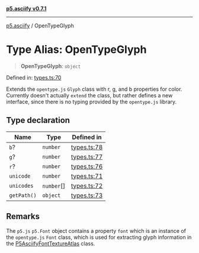 [**p5.asciify v0.7.1**](../README.md)

***

[p5.asciify](../README.md) / OpenTypeGlyph

# Type Alias: OpenTypeGlyph

> **OpenTypeGlyph**: `object`

Defined in: [types.ts:70](https://github.com/humanbydefinition/p5-asciify/blob/8048ed2591f1c8ea5ae855965762fa34a05b3fdc/src/lib/types.ts#L70)

Extends the `opentype.js` `Glyph` class with r, g, and b properties for color.
Currently doesn't actually `extend` the class, but rather defines a new interface, 
since there is no typing provided by the `opentype.js` library.

## Type declaration

| Name | Type | Defined in |
| ------ | ------ | ------ |
| <a id="b"></a> `b`? | `number` | [types.ts:78](https://github.com/humanbydefinition/p5-asciify/blob/8048ed2591f1c8ea5ae855965762fa34a05b3fdc/src/lib/types.ts#L78) |
| <a id="g"></a> `g`? | `number` | [types.ts:77](https://github.com/humanbydefinition/p5-asciify/blob/8048ed2591f1c8ea5ae855965762fa34a05b3fdc/src/lib/types.ts#L77) |
| <a id="r"></a> `r`? | `number` | [types.ts:76](https://github.com/humanbydefinition/p5-asciify/blob/8048ed2591f1c8ea5ae855965762fa34a05b3fdc/src/lib/types.ts#L76) |
| <a id="unicode"></a> `unicode` | `number` | [types.ts:71](https://github.com/humanbydefinition/p5-asciify/blob/8048ed2591f1c8ea5ae855965762fa34a05b3fdc/src/lib/types.ts#L71) |
| <a id="unicodes"></a> `unicodes` | `number`[] | [types.ts:72](https://github.com/humanbydefinition/p5-asciify/blob/8048ed2591f1c8ea5ae855965762fa34a05b3fdc/src/lib/types.ts#L72) |
| <a id="getpath"></a> `getPath()` | `object` | [types.ts:73](https://github.com/humanbydefinition/p5-asciify/blob/8048ed2591f1c8ea5ae855965762fa34a05b3fdc/src/lib/types.ts#L73) |

## Remarks

The `p5.js` `p5.Font` object contains a property `font` which is an instance of the `opentype.js` `Font` class,
which is used for extracting glyph information in the [P5AsciifyFontTextureAtlas](../classes/P5AsciifyFontTextureAtlas.md) class.

